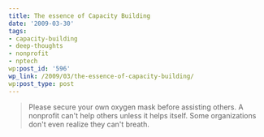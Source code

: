 ```yaml
---
title: The essence of Capacity Building
date: '2009-03-30'
tags:
- capacity-building
- deep-thoughts
- nonprofit
- nptech
wp:post_id: '596'
wp_link: /2009/03/the-essence-of-capacity-building/
wp:post_type: post
---
```


> Please secure your own oxygen mask before assisting others.
A nonprofit can't help others unless it helps itself. Some organizations don't even realize they can't breath.
